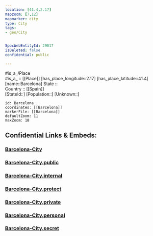 ```yaml
---
location: [41.4,2.17] 
mapzoom: [7,12] 
mapmarker: city 
type: City
tags:
- geo/City


SpocWebEntityId: 29017
isDeleted: false
confidential: public

---
```

#is_a_/Place  
#is_a_ :: [[Place]] 
[has_place_longitude::2.17] 
[has_place_latitude::41.4] 
[name::Barcelona] 
State ::  
Country :: [[Spain]]  
[StateId::] 
[Population::] 
[Unknown::] 


```leaflet
id: Barcelona
coordinates: [[Barcelona]] 
markerFile: [[Barcelona]] 
defaultZoom: 11 
maxZoom: 18
```


## Confidential Links & Embeds: 

### [Barcelona-City](/_Standards/Earth/Continent/Europe/Europe~South/Spain/Provinces~Spain/Catalunya/counties~Cataluña/Barcelona.Province/cities~Barcelona/Barcelona-City.md) 

### [Barcelona-City.public](/_public/Earth/Continent/Europe/Europe~South/Spain/Provinces~Spain/Catalunya/counties~Cataluña/Barcelona.Province/cities~Barcelona/Barcelona-City.public.md) 

### [Barcelona-City.internal](/_internal/Earth/Continent/Europe/Europe~South/Spain/Provinces~Spain/Catalunya/counties~Cataluña/Barcelona.Province/cities~Barcelona/Barcelona-City.internal.md) 

### [Barcelona-City.protect](/_protect/Earth/Continent/Europe/Europe~South/Spain/Provinces~Spain/Catalunya/counties~Cataluña/Barcelona.Province/cities~Barcelona/Barcelona-City.protect.md) 

### [Barcelona-City.private](/_private/Earth/Continent/Europe/Europe~South/Spain/Provinces~Spain/Catalunya/counties~Cataluña/Barcelona.Province/cities~Barcelona/Barcelona-City.private.md) 

### [Barcelona-City.personal](/_personal/Earth/Continent/Europe/Europe~South/Spain/Provinces~Spain/Catalunya/counties~Cataluña/Barcelona.Province/cities~Barcelona/Barcelona-City.personal.md) 

### [Barcelona-City.secret](/_secret/Earth/Continent/Europe/Europe~South/Spain/Provinces~Spain/Catalunya/counties~Cataluña/Barcelona.Province/cities~Barcelona/Barcelona-City.secret.md)

